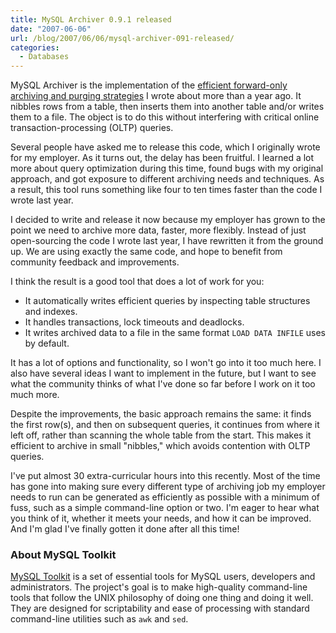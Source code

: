 ```yaml
---
title: MySQL Archiver 0.9.1 released
date: "2007-06-06"
url: /blog/2007/06/06/mysql-archiver-091-released/
categories:
  - Databases
---
```


MySQL Archiver is the implementation of the [efficient forward-only archiving and purging strategies][1] I wrote about more than a year ago. It nibbles rows from a table, then inserts them into another table and/or writes them to a file. The object is to do this without interfering with critical online transaction-processing (OLTP) queries.

Several people have asked me to release this code, which I originally wrote for my employer. As it turns out, the delay has been fruitful. I learned a lot more about query optimization during this time, found bugs with my original approach, and got exposure to different archiving needs and techniques. As a result, this tool runs something like four to ten times faster than the code I wrote last year.

I decided to write and release it now because my employer has grown to the point we need to archive more data, faster, more flexibly. Instead of just open-sourcing the code I wrote last year, I have rewritten it from the ground up. We are using exactly the same code, and hope to benefit from community feedback and improvements.

I think the result is a good tool that does a lot of work for you:

*   It automatically writes efficient queries by inspecting table structures and indexes.
*   It handles transactions, lock timeouts and deadlocks.
*   It writes archived data to a file in the same format `LOAD DATA INFILE` uses by default.

It has a lot of options and functionality, so I won't go into it too much here. I also have several ideas I want to implement in the future, but I want to see what the community thinks of what I've done so far before I work on it too much more.

Despite the improvements, the basic approach remains the same: it finds the first row(s), and then on subsequent queries, it continues from where it left off, rather than scanning the whole table from the start. This makes it efficient to archive in small "nibbles," which avoids contention with OLTP queries.

I've put almost 30 extra-curricular hours into this recently. Most of the time has gone into making sure every different type of archiving job my employer needs to run can be generated as efficiently as possible with a minimum of fuss, such as a simple command-line option or two. I'm eager to hear what you think of it, whether it meets your needs, and how it can be improved. And I'm glad I've finally gotten it done after all this time!

### About MySQL Toolkit

[MySQL Toolkit][2] is a set of essential tools for MySQL users, developers and administrators. The project's goal is to make high-quality command-line tools that follow the UNIX philosophy of doing one thing and doing it well. They are designed for scriptability and ease of processing with standard command-line utilities such as `awk` and `sed`.

 [1]: /blog/2006/05/02/how-to-write-efficient-archiving-and-purging-jobs-in-sql/
 [2]: http://code.google.com/p/maatkit
